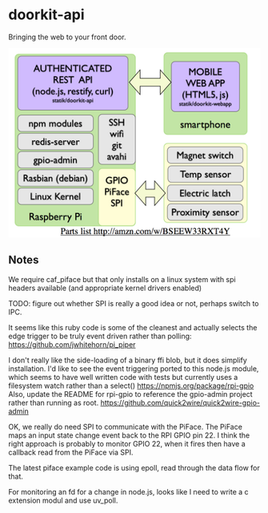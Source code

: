 doorkit-api
===========
Bringing the web to your front door.

[![hamburger diagram](https://github.com/statik/doorkit-api/raw/master/docs/overview.jpg)](#features)

## Notes

We require caf_piface but that only installs on a linux system with spi headers available
(and appropriate kernel drivers enabled)

TODO: figure out whether SPI is really a good idea or not, perhaps switch to IPC.

It seems like this ruby code is some of the cleanest and actually selects
the edge trigger to be truly event driven rather than polling:
https://github.com/jwhitehorn/pi_piper

I don't really like the side-loading of a binary ffi blob, but it does
simplify installation. I'd like to see the event triggering ported to
this node.js module, which seems to have well written code with tests
but currently uses a filesystem watch rather than a select()
https://npmjs.org/package/rpi-gpio
Also, update the README for rpi-gpio to reference the gpio-admin project
rather than running as root.
https://github.com/quick2wire/quick2wire-gpio-admin

OK, we really do need SPI to communicate with the PiFace. The PiFace maps an input state
change event back to the RPI GPIO pin 22. I think the right approach is probably to
monitor GPIO 22, when it fires then have a callback read from the PiFace via SPI.

The latest piface example code is using epoll, read through the data flow for that.

For monitoring an fd for a change in node.js, looks like I need to write a c extension modul
and use uv_poll.
